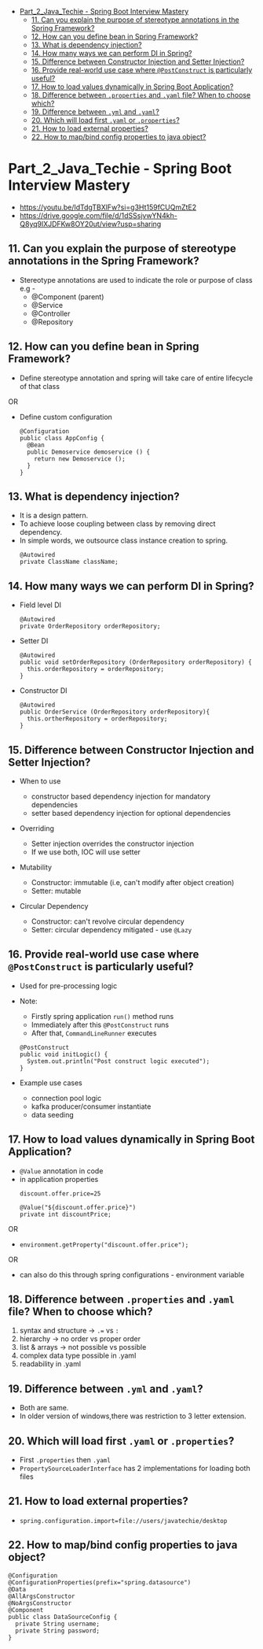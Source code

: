 <!-- TOC -->
* [Part_2_Java_Techie - Spring Boot Interview Mastery](#part_2_java_techie---spring-boot-interview-mastery)
  * [11. Can you explain the purpose of stereotype annotations in the Spring Framework?](#11-can-you-explain-the-purpose-of-stereotype-annotations-in-the-spring-framework)
  * [12. How can you define bean in Spring Framework?](#12-how-can-you-define-bean-in-spring-framework)
  * [13. What is dependency injection?](#13-what-is-dependency-injection)
  * [14. How many ways we can perform DI in Spring?](#14-how-many-ways-we-can-perform-di-in-spring)
  * [15. Difference between Constructor Injection and Setter Injection?](#15-difference-between-constructor-injection-and-setter-injection)
  * [16. Provide real-world use case where `@PostConstruct` is particularly useful?](#16-provide-real-world-use-case-where-postconstruct-is-particularly-useful)
  * [17. How to load values dynamically in Spring Boot Application?](#17-how-to-load-values-dynamically-in-spring-boot-application)
  * [18. Difference between `.properties` and `.yaml` file? When to choose which?](#18-difference-between-properties-and-yaml-file-when-to-choose-which)
  * [19. Difference between `.yml` and `.yaml`?](#19-difference-between-yml-and-yaml)
  * [20. Which will load first `.yaml` or `.properties`?](#20-which-will-load-first-yaml-or-properties)
  * [21. How to load external properties?](#21-how-to-load-external-properties)
  * [22. How to map/bind config properties to java object?](#22-how-to-mapbind-config-properties-to-java-object)
<!-- TOC -->

# Part_2_Java_Techie - Spring Boot Interview Mastery

- https://youtu.be/IdTdgTBXlFw?si=g3Ht159fCUQmZtE2
- https://drive.google.com/file/d/1dSSsjvwYN4kh-Q8yq9lXJDFKw8OY20ut/view?usp=sharing

## 11. Can you explain the purpose of stereotype annotations in the Spring Framework?

- Stereotype annotations are used to indicate the role or purpose of class e.g -
  - @Component (parent)
  - @Service
  - @Controller
  - @Repository

## 12. How can you define bean in Spring Framework?

- Define stereotype annotation and spring will take care of entire lifecycle of that class

OR

- Define custom configuration

  ```
  @Configuration
  public class AppConfig {
    @Bean
    public Demoservice demoservice () {
      return new Demoservice ();
    }
  }
  ```

## 13. What is dependency injection?

- It is a design pattern.
- To achieve loose coupling between class by removing direct dependency.
- In simple words, we outsource class instance creation to spring.
  ```
  @Autowired
  private ClassName className;
  ```

## 14. How many ways we can perform DI in Spring?

- Field level DI
  ```
  @Autowired
  private OrderRepository orderRepository;
  ```

- Setter DI
  ```
  @Autowired
  public void setOrderRepository (OrderRepository orderRepository) {
    this.orderRepository = orderRepository;
  }
  ```

- Constructor DI
  ```
  @Autowired
  public OrderService (OrderRepository orderRepository){
    this.ortherRepository = orderRepository;
  }
  ```

## 15. Difference between Constructor Injection and Setter Injection?

- When to use
  - constructor based dependency injection for mandatory dependencies 
  - setter based dependency injection for optional dependencies

- Overriding
  - Setter injection overrides the constructor injection
  - If we use both, IOC will use setter

- Mutability
  - Constructor: immutable (i.e, can't modify after object creation)
  - Setter: mutable

- Circular Dependency
  - Constructor: can't revolve circular dependency
  - Setter: circular dependency mitigated - use `@Lazy`

## 16. Provide real-world use case where `@PostConstruct` is particularly useful?

- Used for pre-processing logic
- Note:
  - Firstly spring application `run()` method runs
  - Immediately after this `@PostConstruct` runs
  - After that, `CommandLineRunner` executes

  ```
  @PostConstruct
  public void initLogic() {
    System.out.println("Post construct logic executed");
  }
  ```

- Example use cases
  - connection pool logic
  - kafka producer/consumer instantiate
  - data seeding

## 17. How to load values dynamically in Spring Boot Application?

- `@Value` annotation in code
- in application properties
  ```
  discount.offer.price=25
  ```
  ```
  @Value("${discount.offer.price}")
  private int discountPrice;
  ```

OR

- ```
  environment.getProperty("discount.offer.price");
  ```

OR

- can also do this through spring configurations - environment variable

## 18. Difference between `.properties` and `.yaml` file? When to choose which?

1. syntax and structure -> `.=` vs `:`
2. hierarchy -> no order vs proper order
3. list & arrays -> not possible vs possible
4. complex data type possible in .yaml
5. readability in .yaml

## 19. Difference between `.yml` and `.yaml`?

- Both are same.
- In older version of windows,there was restriction to 3 letter extension.

## 20. Which will load first `.yaml` or `.properties`?

- First `.properties` then `.yaml`
- `PropertySourceLoaderInterface` has 2 implementations for loading both files

## 21. How to load external properties?

- ```
  spring.configuration.import=file://users/javatechie/desktop
  ```

## 22. How to map/bind config properties to java object?

```
@Configuration
@ConfigurationProperties(prefix="spring.datasource")
@Data
@AllArgsConstructor
@NoArgsConstructor
@Component
public class DataSourceConfig {
  private String username;
  private String password;
}
```